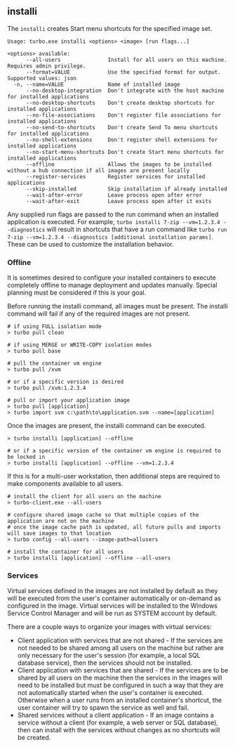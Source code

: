 ## installi

The `installi` creates Start menu shortcuts for the specified image set.

```
Usage: turbo.exe installi <options> <image> [run flags...]

<options> available:
      --all-users               Install for all users on this machine. Requires admin privilege.
      --format=VALUE            Use the specified format for output. Supported values: json
  -n, --name=VALUE              Name of installed image
      --no-desktop-integration  Don't integrate with the host machine for installed applications
      --no-desktop-shortcuts    Don't create desktop shortcuts for installed applications
      --no-file-associations    Don't register file associations for installed applications
      --no-send-to-shortcuts    Don't create Send To menu shortcuts for installed applications
      --no-shell-extensions     Don't register shell extensions for installed applications
      --no-start-menu-shortcuts Don't create Start menu shortcuts for installed applications
      --offline                 Allows the images to be installed without a hub connection if all images are present locally
      --register-services       Register services for installed applications
      --skip-installed          Skip installation if already installed
      --wait-after-error        Leave process open after error
      --wait-after-exit         Leave process open after it exits
```

Any supplied run flags are passed to the run command when an installed application is executed. For example, `turbo installi 7-zip --vm=1.2.3.4 --diagnostics` will result in shortcuts that have a run command like `turbo run 7-zip --vm=1.2.3.4 --diagnostics [additional installation params]`. These can be used to customize the installation behavior.

### Offline

It is sometimes desired to configure your installed containers to execute completely offline to manage deployment and updates manually. Special planning must be considered if this is your goal.

Before running the installi command, all images must be present. The installi command will fail if any of the required images are not present.
```
# if using FULL isolation mode
> turbo pull clean

# if using MERGE or WRITE-COPY isolation modes
> turbo pull base

# pull the container vm engine
> turbo pull /xvm

# or if a specific version is desired
> turbo pull /xvm:1.2.3.4

# pull or import your application image
> turbo pull [application]
> turbo import svm c:\path\to\application.svm --name=[application]
```

Once the images are present, the installi command can be executed.
```
> turbo installi [application] --offline

# or if a specific version of the container vm engine is required to be locked in
> turbo installi [application] --offline --vm=1.2.3.4
```

If this is for a multi-user workstation, then additional steps are required to make components available to all users.
```
# install the client for all users on the machine
> turbo-client.exe --all-users

# configure shared image cache so that multiple copies of the application are not on the machine
# once the image cache path is updated, all future pulls and imports will save images to that location
> turbo config --all-users --image-path=allusers

# install the container for all users
> turbo installi [application] --offline --all-users
```

### Services

Virtual services defined in the images are not installed by default as they will be executed from the user's container automatically or on-demand as configured in the image. Virtual services will be installed to the Windows Service Control Manager and will be run as SYSTEM account by default. 

There are a couple ways to organize your images with virtual services:
- Client application with services that are not shared - If the services are not needed to be shared among all users on the machine but rather are only necessary for the user's session (for example, a local SQL database service), then the services should not be installed. 
- Client application with services that are shared - If the services are to be shared by all users on the machine then the services in the images will need to be installed but must be configured in such a way that they are not automatically started when the user's container is executed. Otherwise when a user runs from an installed container's shortcut, the user container will try to spawn the service as well and fail. 
- Shared services without a client application - If an image contains a service without a client (for example, a web server or SQL database), then can install with the services without changes as no shortcuts will be created. 
